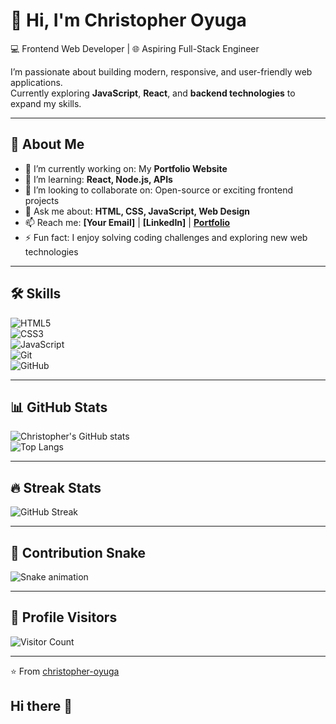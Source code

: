 # 👋 Hi, I'm Christopher Oyuga  

💻 Frontend Web Developer | 🌐 Aspiring Full-Stack Engineer  

I’m passionate about building modern, responsive, and user-friendly web applications.  
Currently exploring **JavaScript**, **React**, and **backend technologies** to expand my skills.  

---

## 🚀 About Me  
- 🔭 I’m currently working on: My **Portfolio Website**  
- 🌱 I’m learning: **React, Node.js, APIs**  
- 👯 I’m looking to collaborate on: Open-source or exciting frontend projects  
- 💬 Ask me about: **HTML, CSS, JavaScript, Web Design**  
- 📫 Reach me: **[Your Email]** | **[LinkedIn]** | **[Portfolio](https://christopherportfolio-dun.vercel.app/)**  
- ⚡ Fun fact: I enjoy solving coding challenges and exploring new web technologies  

---

## 🛠️ Skills  
![HTML5](https://img.shields.io/badge/HTML5-E34F26?style=for-the-badge&logo=html5&logoColor=white)  
![CSS3](https://img.shields.io/badge/CSS3-1572B6?style=for-the-badge&logo=css3&logoColor=white)  
![JavaScript](https://img.shields.io/badge/JavaScript-F7DF1E?style=for-the-badge&logo=javascript&logoColor=black)  
![Git](https://img.shields.io/badge/Git-F05032?style=for-the-badge&logo=git&logoColor=white)  
![GitHub](https://img.shields.io/badge/GitHub-181717?style=for-the-badge&logo=github&logoColor=white)  

---

## 📊 GitHub Stats  
![Christopher's GitHub stats](https://github-readme-stats.vercel.app/api?username=christopher-oyuga&show_icons=true&theme=tokyonight)  
![Top Langs](https://github-readme-stats.vercel.app/api/top-langs/?username=christopher-oyuga&layout=compact&theme=tokyonight)  

---

## 🔥 Streak Stats  
![GitHub Streak](https://github-readme-streak-stats.herokuapp.com?user=christopher-oyuga&theme=tokyonight&hide_border=true)  

---

## 🐍 Contribution Snake  
![Snake animation](https://github.com/christopher-oyuga/christopher-oyuga/blob/output/github-contribution-grid-snake.svg)  

---

## 👀 Profile Visitors  
![Visitor Count](https://komarev.com/ghpvc/?username=christopher-oyuga&style=for-the-badge)  

---

⭐️ From [christopher-oyuga](https://github.com/christopher-oyuga)
## Hi there 👋

<!--
**christopher-oyuga/Christopher-Oyuga** is a ✨ _special_ ✨ repository because its `README.md` (this file) appears on your GitHub profile.

Here are some ideas to get you started:

- 🔭 I’m currently working on ...
- 🌱 I’m currently learning ...
- 👯 I’m looking to collaborate on ...
- 🤔 I’m looking for help with ...
- 💬 Ask me about ...
- 📫 How to reach me: ...
- 😄 Pronouns: ...
- ⚡ Fun fact: ...
-->

